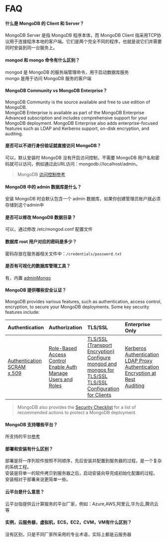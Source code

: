 # FAQ

#### 什么是 MongoDB 的 Client 和 Server？

MongoDB Server 是指 MongoDB 程序本体，而 MongoDB Client 指采用TCP协议用于连接程序本地的客户端。它们是两个完全不同的程序，也就是说它们并需要同时安装到同一台服务上。

#### mongod 和 mongo 命令有什么区别？

mongod 是 MongoDB 的服务端管理命令，用于启动数据库服务  
mongo 是用于访问 MongoDB 服务的客户端  

#### MongoDB Community vs MongoDB Enterprise？

MongoDB Community is the source available and free to use edition of MongoDB.  
MongoDB Enterprise is available as part of the MongoDB Enterprise Advanced subscription and includes comprehensive support for your MongoDB deployment.   MongoDB Enterprise also adds enterprise-focused features such as LDAP and Kerberos support, on-disk encryption, and auditing.  

#### 是否可以不进行身份验证就直接访问 MongoDB？

可以，默认安装时 MongoDB 没有开启访问控制，不需要 MongoDB 用户名和密码就可以访问，例如通过此URL访问：mongodb://localhost/admin。
 > MongoDB [访问控制参考](https://docs.mongodb.com/manual/tutorial/enable-authentication/)

#### MongoDB 中的 admin 数据库是什么？

安装 MongoDB 时会默认包含一个 admin 数据库，如果你创建管理员账户就必须存储到这个admin中

#### 是否可以修改 MongoDB 数据目录？

可以，通过修改 /etc/mongod.conf 配置文件

#### 数据库 root 用户对应的密码是多少？

密码存放在服务器相关文件中：`/credentials/password.txt`

#### 是否有可视化的数据库管理工具？

有，内置 [adminMongo](/zh/solution-gui.md#adminmongo)

#### MongoDB 提供哪些安全认证？

MongoDB provides various features, such as authentication, access control, encryption, to secure your MongoDB deployments. Some key security features include:

| Authentication | Authorization | TLS/SSL | Enterprise Only |
| :--- | :--- | :--- | :--- |
| [Authentication](https://docs.mongodb.com/manual/core/authentication/)<br />[SCRAM](https://docs.mongodb.com/manual/core/security-scram/)<br />[x.509](https://docs.mongodb.com/manual/core/security-x.509/) | [Role-Based Access Control](https://docs.mongodb.com/manual/core/authorization/)<br />[Enable Auth](https://docs.mongodb.com/manual/tutorial/enable-authentication/)<br />[Manage Users and Roles](https://docs.mongodb.com/manual/tutorial/manage-users-and-roles/) | [TLS/SSL (Transport Encryption)](https://docs.mongodb.com/manual/core/security-transport-encryption/)<br />[Configure mongod and mongos for TLS/SSL](https://docs.mongodb.com/manual/tutorial/configure-ssl/)<br />[TLS/SSL Configuration for Clients](https://docs.mongodb.com/manual/tutorial/configure-ssl-clients/) | [Kerberos Authentication](https://docs.mongodb.com/manual/core/kerberos/)<br />[LDAP Proxy Authentication](https://docs.mongodb.com/manual/core/security-ldap/)<br />[Encryption at Rest](https://docs.mongodb.com/manual/core/security-encryption-at-rest/)<br />[Auditing](https://docs.mongodb.com/manual/core/auditing/) |

> MongoDB also provides the [Security Checklist](https://docs.mongodb.com/manual/administration/security-checklist/) for a list of recommended actions to protect a MongoDB deployment.

#### MongoDB 支持哪些平台？

所支持的平台[参考](https://docs.mongodb.com/manual/administration/production-notes/#prod-notes-supported-platforms)

#### 部署和安装有什么区别？

部署是将一序列软件按照不同顺序，先后安装并配置到服务器的过程，是一个复杂的系统工程。  
安装是将单一的软件拷贝到服务器之后，启动安装向导完成初始化配置的过程。  
安装相对于部署来说更简单一些。 

#### 云平台是什么意思？

云平台指提供云计算服务的平台厂家，例如：Azure,AWS,阿里云,华为云,腾讯云等

#### 实例，云服务器，虚拟机，ECS，EC2，CVM，VM有什么区别？

没有区别，只是不同厂家所采用的专业术语，实际上都是云服务器
